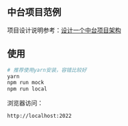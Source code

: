 ## 中台项目范例
项目设计说明参考：[设计一个中台项目架构](https://yewills.github.io/2022/01/13/Infrastructure/)

## 使用

```s
# 推荐使用yarn安装，容错比较好
yarn
npm run mock
npm run local
```

浏览器访问：
```
http://localhost:2022
```

